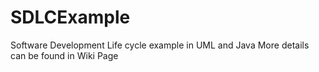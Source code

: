 # SDLCExample
Software Development Life cycle example in UML and Java
More details can be found in Wiki Page
